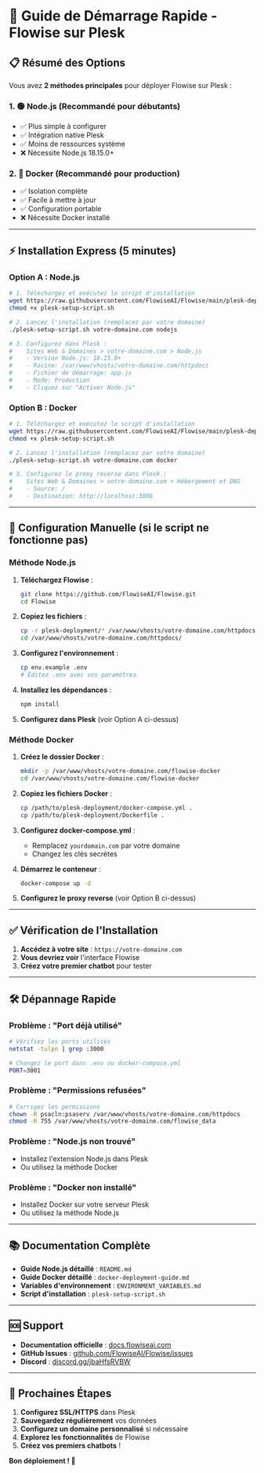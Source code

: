 # 🚀 Guide de Démarrage Rapide - Flowise sur Plesk

## 📋 Résumé des Options

Vous avez **2 méthodes principales** pour déployer Flowise sur Plesk :

### 1. 🟢 **Node.js** (Recommandé pour débutants)
- ✅ Plus simple à configurer
- ✅ Intégration native Plesk
- ✅ Moins de ressources système
- ❌ Nécessite Node.js 18.15.0+

### 2. 🐳 **Docker** (Recommandé pour production)
- ✅ Isolation complète
- ✅ Facile à mettre à jour
- ✅ Configuration portable
- ❌ Nécessite Docker installé

---

## ⚡ Installation Express (5 minutes)

### Option A : Node.js

```bash
# 1. Téléchargez et exécutez le script d'installation
wget https://raw.githubusercontent.com/FlowiseAI/Flowise/main/plesk-deployment/plesk-setup-script.sh
chmod +x plesk-setup-script.sh

# 2. Lancez l'installation (remplacez par votre domaine)
./plesk-setup-script.sh votre-domaine.com nodejs

# 3. Configurez dans Plesk :
#    Sites Web & Domaines > votre-domaine.com > Node.js
#    - Version Node.js: 18.15.0+
#    - Racine: /var/www/vhosts/votre-domaine.com/httpdocs
#    - Fichier de démarrage: app.js
#    - Mode: Production
#    - Cliquez sur "Activer Node.js"
```

### Option B : Docker

```bash
# 1. Téléchargez et exécutez le script d'installation
wget https://raw.githubusercontent.com/FlowiseAI/Flowise/main/plesk-deployment/plesk-setup-script.sh
chmod +x plesk-setup-script.sh

# 2. Lancez l'installation (remplacez par votre domaine)
./plesk-setup-script.sh votre-domaine.com docker

# 3. Configurez le proxy reverse dans Plesk :
#    Sites Web & Domaines > votre-domaine.com > Hébergement et DNS
#    - Source: /
#    - Destination: http://localhost:3000
```

---

## 🔧 Configuration Manuelle (si le script ne fonctionne pas)

### Méthode Node.js

1. **Téléchargez Flowise** :
   ```bash
   git clone https://github.com/FlowiseAI/Flowise.git
   cd Flowise
   ```

2. **Copiez les fichiers** :
   ```bash
   cp -r plesk-deployment/* /var/www/vhosts/votre-domaine.com/httpdocs/
   cd /var/www/vhosts/votre-domaine.com/httpdocs/
   ```

3. **Configurez l'environnement** :
   ```bash
   cp env.example .env
   # Éditez .env avec vos paramètres
   ```

4. **Installez les dépendances** :
   ```bash
   npm install
   ```

5. **Configurez dans Plesk** (voir Option A ci-dessus)

### Méthode Docker

1. **Créez le dossier Docker** :
   ```bash
   mkdir -p /var/www/vhosts/votre-domaine.com/flowise-docker
   cd /var/www/vhosts/votre-domaine.com/flowise-docker
   ```

2. **Copiez les fichiers Docker** :
   ```bash
   cp /path/to/plesk-deployment/docker-compose.yml .
   cp /path/to/plesk-deployment/Dockerfile .
   ```

3. **Configurez docker-compose.yml** :
   - Remplacez `yourdomain.com` par votre domaine
   - Changez les clés secrètes

4. **Démarrez le conteneur** :
   ```bash
   docker-compose up -d
   ```

5. **Configurez le proxy reverse** (voir Option B ci-dessus)

---

## ✅ Vérification de l'Installation

1. **Accédez à votre site** : `https://votre-domaine.com`
2. **Vous devriez voir** l'interface Flowise
3. **Créez votre premier chatbot** pour tester

---

## 🛠️ Dépannage Rapide

### Problème : "Port déjà utilisé"
```bash
# Vérifiez les ports utilisés
netstat -tulpn | grep :3000

# Changez le port dans .env ou docker-compose.yml
PORT=3001
```

### Problème : "Permissions refusées"
```bash
# Corrigez les permissions
chown -R psacln:psaserv /var/www/vhosts/votre-domaine.com/httpdocs
chmod -R 755 /var/www/vhosts/votre-domaine.com/flowise_data
```

### Problème : "Node.js non trouvé"
- Installez l'extension Node.js dans Plesk
- Ou utilisez la méthode Docker

### Problème : "Docker non installé"
- Installez Docker sur votre serveur Plesk
- Ou utilisez la méthode Node.js

---

## 📚 Documentation Complète

- **Guide Node.js détaillé** : `README.md`
- **Guide Docker détaillé** : `docker-deployment-guide.md`
- **Variables d'environnement** : `ENVIRONMENT_VARIABLES.md`
- **Script d'installation** : `plesk-setup-script.sh`

---

## 🆘 Support

- **Documentation officielle** : [docs.flowiseai.com](https://docs.flowiseai.com/)
- **GitHub Issues** : [github.com/FlowiseAI/Flowise/issues](https://github.com/FlowiseAI/Flowise/issues)
- **Discord** : [discord.gg/jbaHfsRVBW](https://discord.gg/jbaHfsRVBW)

---

## 🎯 Prochaines Étapes

1. **Configurez SSL/HTTPS** dans Plesk
2. **Sauvegardez régulièrement** vos données
3. **Configurez un domaine personnalisé** si nécessaire
4. **Explorez les fonctionnalités** de Flowise
5. **Créez vos premiers chatbots** !

**Bon déploiement ! 🚀**
